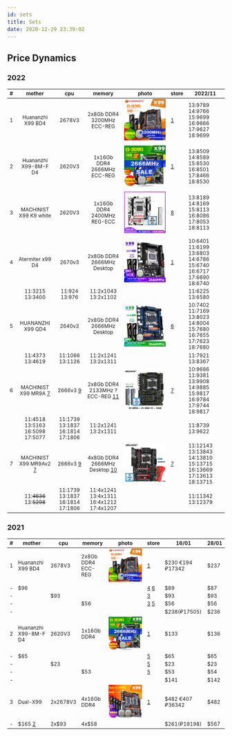 ```yaml
---
id: sets
title: Sets
date: 2020-12-29 23:39:02
---
```


## Price Dynamics

### 2022

<small class="tab-img-w-200 col-w-0">

| # | mother | cpu | memory | photo | store | 2022/11 |
| --- | :-: | :-: | :-: | :-: | --- | --- |
| 1 | Huananzhi X99 BD4 | 2678V3 | 2x8Gb DDR4 3200MHz ECC-REG | [![HUANANZHI-X99-BD4-DDR4-Motherboard-Set-With-Xeon-E5-2678-V3-LGA2011-3-CPU-2-8GB](img/HUANANZHI-X99-BD4-DDR4-Motherboard-Set-With-Xeon-E5-2678-V3-LGA2011-3-CPU-2-8GB.webp)](img/HUANANZHI-X99-BD4-DDR4-Motherboard-Set-With-Xeon-E5-2678-V3-LGA2011-3-CPU-2-8GB.webp) | [1](https://www.aliexpress.com/item/4000542296880.html 'CPU Store') | 13:9789 14:9766 15:9699 16:9666 17:9627 18:9699 |
|  |  |  |  |  |  |  |
| 2 | Huananzhi X99-8M-F D4 | 2620V3 | 1x16Gb DDR4 2666MHz ECC-REG | [![Huananzhi-X99-8M-F-D4-E5-2620-V3-LGA2011_Q90](img/Huananzhi-X99-8M-F-D4-E5-2620-V3-LGA2011_Q90.jpg)](img/Huananzhi-X99-8M-F-D4-E5-2620-V3-LGA2011_Q90.jpg) | [1](https://aliexpress.ru/item/4000931520719.html 'CPU Store') | 13:8509 14:8589 15:8530 16:8501 17:8466 18:8530 |
|  |  |  |  |  |  |  |
| 3 | MACHINIST X99 K9 white | 2620V3 | 1x16Gb DDR4 2400MHz REG-ECC | [![MACHINIST-X99-K9-X99-LGA-2011-3](img/MACHINIST-X99-K9-X99-LGA-2011-3.webp)](img/MACHINIST-X99-K9-X99-LGA-2011-3.webp) | [8](https://aliexpress.ru/item/4000842821384.html 'Good Luck 7 Store') | 13:8189 14:8169 15:8113 16:8086 17:8053 18:8113 |
|  |  |  |  |  |  |  |
| 4 | Atermiter x99 D4 | 2670v3 | 2x8Gb DDR4 2666MHz Desktop | [![Atermiter-x99-2670v3-8-8ddr4](img/Atermiter-x99-2670v3-8-8ddr4.webp)](img/Atermiter-x99-2670v3-8-8ddr4.webp) | [1](https://aliexpress.ru/item/4000483492857.html 'CPU Store') | 10:6401 11:6199 13:6803 14:6786 15:6740 16:6717 17:6690 18:6740 |
|  | 11:3215 13:3400 | 11:924 13:976 | 11:2x1043 13:2x1102 |  |  | 11:6225 13:6580 |
| 5 | HUANANZHI X99 QD4 | 2640v3 | 2x8Gb DDR4 2666MHz Desktop | [![HUANANZHI-X99-QD4-X99-XEON](img/HUANANZHI-X99-QD4-X99-XEON.webp)](img/HUANANZHI-X99-QD4-X99-XEON.webp) | [6](https://aliexpress.ru/item/1005004759137992.html 'atermiter Store') | 10:7402 11:7169 13:8023 14:8004 15:7680 16:7655 17:7623 18:7680 |
|  | 11:4373 13:4619 | 11:1066 13:1126 | 11:2x1241 13:2x1311 |  |  | 11:7921 13:8367 |
| 6 | MACHINIST X99 MR9A [7](https://aliexpress.ru/item/1005003197164283.html 'MACHINIST official Store') | 2666v3 [9](https://aliexpress.ru/item/1005003644967394.html 'BY168 Store') | 2x8Gb DDR4 2133MHz ?ECC-REG [11](https://aliexpress.ru/item/33002249520.html 'RE Store') | [![X99-ATX-MR9A-2666v3-16gb](img/X99-ATX-MR9A-2666v3-16gb.webp)](img/X99-ATX-MR9A-2666v3-16gb.webp) | [7](https://aliexpress.ru/item/1005004029196934.html 'MACHINIST official Store') | 10:9686 11:9381 13:9908 14:9885 15:9817 16:9784 17:9744 18:9817 |
|  | 11:4518 13:5163 16:5098 17:5077 | 11:1739 13:1837 16:1814 17:1806 | 11:2x1241 13:2x1311 |  |  | 11:8739 13:9622 |
| 7 | MACHINIST X99 MR9Av2 [7](https://aliexpress.ru/item/1005004005435696.html 'MACHINIST official Store') | 2666v3 [9](https://aliexpress.ru/item/1005003644967394.html 'BY168 Store') | 4x8Gb DDR4 2666MHz Desktop [10](https://aliexpress.ru/item/1005004564683502.html 'BillionR Store') | [![MACHINIST-X99-Xeon-E5-2666-V3](img/MACHINIST-X99-Xeon-E5-2666-V3.webp)](img/MACHINIST-X99-Xeon-E5-2666-V3.webp) | [7](https://aliexpress.ru/item/1005004695673494.html 'MACHINIST official Store') | 11:12143 13:13843 14:13810 15:13715 16:13669 17:13613 18:13715 |
|  | 11:~~4636~~ 13:~~5298~~ | 11:1739 13:1837 16:1814 17:1806 | 11:4x1241 13:4x1311 16:4x1212 17:4x1207 |  |  | 11:11342 13:12379 |

</small>

### 2021

<small class="tab-img-w-100 col-w-0">

| # | mother | cpu | memory | photo | store | 16/01 | 28/01 |
| --- | --- | --- | --- | --- | --- | --- | --- |
| 1 | Huananzhi X99 BD4 | 2678V3 | 2x8Gb DDR4 ECC-REG | [![HUANANZHI-X99-BD4-DDR4-Motherboard-Set-With-Xeon-E5-2678-V3-LGA2011-3-CPU-2-8GB](img/HUANANZHI-X99-BD4-DDR4-Motherboard-Set-With-Xeon-E5-2678-V3-LGA2011-3-CPU-2-8GB.webp)](img/HUANANZHI-X99-BD4-DDR4-Motherboard-Set-With-Xeon-E5-2678-V3-LGA2011-3-CPU-2-8GB.webp) | [1](https://www.aliexpress.com/item/4000542296880.html 'CPU Store') | $230 €194 ₽17342 | $237 |
| - | $96 |  |  |  | [4](https://www.aliexpress.com/item/1005001966780350.html "Computerman's Store") [6](https://aliexpress.ru/item/1005001639191630.html 'Motherboard manufacturer Store') | $89 | $87 |
| - |  | $93 |  |  | [3](https://www.aliexpress.com/item/33002946609.html 'Yao Yue Store') | $93 | $93 |
| - |  |  | $56 |  | [3](https://www.aliexpress.com/item/33009776003.html 'Yao Yue Store') [5](https://www.aliexpress.com/item/32601791617.html 'CPU TOP Store') | $56 | $56 |
| - |  |  |  |  |  | $238(₽17505) | $236 |
| 2 | Huananzhi X99-8M-F D4 | 2620V3 | 1x16Gb DDR4 | [![Huananzhi-X99-8M-F-D4-E5-2620-V3-LGA2011_Q90](img/Huananzhi-X99-8M-F-D4-E5-2620-V3-LGA2011_Q90.jpg)](img/Huananzhi-X99-8M-F-D4-E5-2620-V3-LGA2011_Q90.jpg) | [1](https://aliexpress.ru/item/4000931520719.html 'CPU Store') | $133 | $136 |
| - | $65 |  |  |  | [5](https://aliexpress.ru/item/4000115002701.html 'CPU TOP Store') | $65 | $65 |
| - |  | $23 |  |  | [5](https://aliexpress.ru/item/4000265198909.html 'CPU TOP Store') | $23 | $23 |
| - |  |  | $53 |  | [5](https://aliexpress.ru/item/32601791617.html 'CPU TOP Store') | $53 | $54 |
| - |  |  |  |  |  | $141 | $142 |
| 3 | Dual-X99 | 2x2678V3 | 4x16Gb DDR4 | [![DDR4-Dual-X99-2011-3-XEON-E5-2678-V3-2-4_Q90](img/DDR4-Dual-X99-2011-3-XEON-E5-2678-V3-2-4_Q90.jpg)](img/DDR4-Dual-X99-2011-3-XEON-E5-2678-V3-2-4_Q90.jpg) | [1](https://aliexpress.ru/item/4001327167349.html 'CPU Store') | $482 €407 ₽36342 | $482 |
| - | $165 [2](https://aliexpress.ru/item/1005001431965342.html 'SZMZ Official Store') | 2x$93 | 4x$58 |  |  | $261(₽19198) | $567 |

</small>
